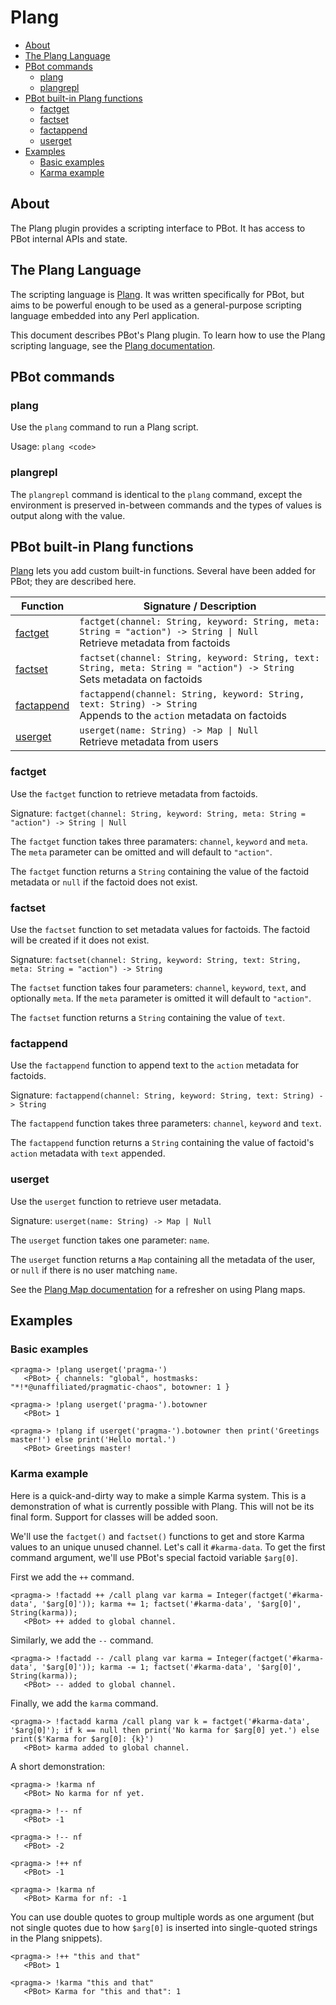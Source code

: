 # Plang

<!-- md-toc-begin -->
* [About](#about)
* [The Plang Language](#the-plang-language)
* [PBot commands](#pbot-commands)
  * [plang](#plang-1)
  * [plangrepl](#plangrepl)
* [PBot built-in Plang functions](#pbot-built-in-plang-functions)
  * [factget](#factget)
  * [factset](#factset)
  * [factappend](#factappend)
  * [userget](#userget)
* [Examples](#examples)
  * [Basic examples](#basic-examples)
  * [Karma example](#karma-example)
<!-- md-toc-end -->

## About
The Plang plugin provides a scripting interface to PBot. It has access to PBot
internal APIs and state.

## The Plang Language
The scripting language is [Plang](https://github.com/pragma-/Plang). It was
written specifically for PBot, but aims to be powerful enough to be used as a general-purpose
scripting language embedded into any Perl application.

This document describes PBot's Plang plugin. To learn how to use the Plang scripting
language, see the [Plang documentation](https://github.com/pragma-/Plang/blob/master/README.md).

## PBot commands
### plang
Use the `plang` command to run a Plang script.

Usage: `plang <code>`

### plangrepl
The `plangrepl` command is identical to the `plang` command, except the environment
is preserved in-between commands and the types of values is output along with the value.

## PBot built-in Plang functions
[Plang](https://github.com/pragma-/Plang) lets you add custom built-in functions.
Several have been added for PBot; they are described here.

Function | Signature / Description
--- | ---
[factget](#factget) | `factget(channel: String, keyword: String, meta: String = "action") -> String \| Null`<br>Retrieve metadata from factoids
[factset](#factset) | `factset(channel: String, keyword: String, text: String, meta: String = "action") -> String`<br>Sets metadata on factoids
[factappend](#factappend) | `factappend(channel: String, keyword: String, text: String) -> String`<br>Appends to the `action` metadata on factoids
[userget](#userget) | `userget(name: String) -> Map \| Null`<br>Retrieve metadata from users

### factget
Use the `factget` function to retrieve metadata from factoids.

Signature: `factget(channel: String, keyword: String, meta: String = "action") -> String | Null`

The `factget` function takes three paramaters: `channel`, `keyword` and `meta`. The `meta`
parameter can be omitted and will default to `"action"`.

The `factget` function returns a `String` containing the value of the factoid metadata or
`null` if the factoid does not exist.

### factset
Use the `factset` function to set metadata values for factoids. The factoid
will be created if it does not exist.

Signature: `factset(channel: String, keyword: String, text: String, meta: String = "action") -> String`

The `factset` function takes four parameters: `channel`, `keyword`, `text`,
and optionally `meta`. If the `meta` parameter is omitted it will default to
`"action"`.

The `factset` function returns a `String` containing the value of `text`.

### factappend
Use the `factappend` function to append text to the `action` metadata for factoids.

Signature: `factappend(channel: String, keyword: String, text: String) -> String`

The `factappend` function takes three parameters: `channel`, `keyword` and `text`.

The `factappend` function returns a `String` containing the value of factoid's `action`
metadata with `text` appended.

### userget
Use the `userget` function to retrieve user metadata.

Signature: `userget(name: String) -> Map | Null`

The `userget` function takes one parameter: `name`.

The `userget` function returns a `Map` containing all the metadata of the user, or
`null` if there is no user matching `name`.

See the [Plang Map documentation](https://github.com/pragma-/Plang#maps) for a refresher on using Plang maps.

## Examples
### Basic examples

    <pragma-> !plang userget('pragma-')
       <PBot> { channels: "global", hostmasks: "*!*@unaffiliated/pragmatic-chaos", botowner: 1 }

    <pragma-> !plang userget('pragma-').botowner
       <PBot> 1

    <pragma-> !plang if userget('pragma-').botowner then print('Greetings master!') else print('Hello mortal.')
       <PBot> Greetings master!

### Karma example

Here is a quick-and-dirty way to make a simple Karma system. This is a demonstration of what is
currently possible with Plang. This will not be its final form. Support for classes will be added
soon.

We'll use the `factget()` and `factset()` functions to get and store Karma values to an
unique unused channel. Let's call it `#karma-data`. To get the first command argument,
we'll use PBot's special factoid variable `$arg[0]`.

First we add the `++` command.

    <pragma-> !factadd ++ /call plang var karma = Integer(factget('#karma-data', '$arg[0]')); karma += 1; factset('#karma-data', '$arg[0]', String(karma));
       <PBot> ++ added to global channel.

Similarly, we add the `--` command.

    <pragma-> !factadd -- /call plang var karma = Integer(factget('#karma-data', '$arg[0]')); karma -= 1; factset('#karma-data', '$arg[0]', String(karma));
       <PBot> -- added to global channel.

Finally, we add the `karma` command.

    <pragma-> !factadd karma /call plang var k = factget('#karma-data', '$arg[0]'); if k == null then print('No karma for $arg[0] yet.') else print($'Karma for $arg[0]: {k}')
       <PBot> karma added to global channel.

A short demonstration:

    <pragma-> !karma nf
       <PBot> No karma for nf yet.

    <pragma-> !-- nf
       <PBot> -1

    <pragma-> !-- nf
       <PBot> -2

    <pragma-> !++ nf
       <PBot> -1

    <pragma-> !karma nf
       <PBot> Karma for nf: -1

You can use double quotes to group multiple words as one argument (but not single quotes due to how `$arg[0]` is inserted
into single-quoted strings in the Plang snippets).

    <pragma-> !++ "this and that"
       <PBot> 1

    <pragma-> !karma "this and that"
       <PBot> Karma for "this and that": 1
